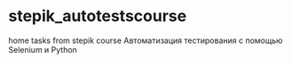 # stepik_autotestscourse
home tasks from stepik course Автоматизация тестирования с помощью Selenium и Python
